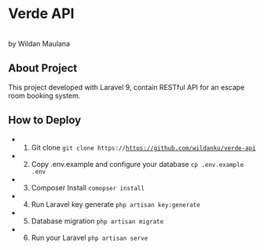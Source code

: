 <h1>Verde API</h1> <br>
<span>by Wildan Maulana</span>

## About Project

This project developed with Laravel 9, contain RESTful API for an escape room booking system.

## How to Deploy

-   1. Git clone <code>git clone https://https://github.com/wildanku/verde-api</code>
-   2. Copy .env.example and configure your database <code>cp .env.example .env</code>
-   3. Composer Install <code>comopser install</code>
-   4. Run Laravel key generate <code>php artisan key:generate</code>
-   5. Database migration <code>php artisan migrate</code>
-   6. Run your Laravel <code>php artisan serve</code>
